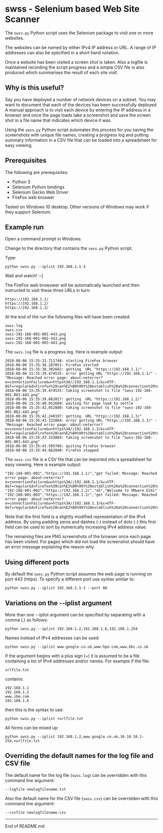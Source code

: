 # swss - Selenium based Web Site Scanner

The `swss.py` Python script uses the Selenium package to visit one or more websites.

The websites can be named by either IPv4 IP address or URL.  A range of IP addresses can also be specified
in a short hand notation.

Once a website has been visited a screen shot is taken.  Also a logfile is maintained recording the
script progress and a simple CSV file is also produced which summarises the result of each site visit.

## Why is this useful?

Say you have deployed a number of network devices on a subnet.  You may want to document that each of
the devices has been successfully deployed.  A manual approach is to visit each device by entering the IP
address in a browser and once the page loads take a screenshot and save the screen shot in a file name
that indicates which device it was.

Using the `swss.py` Python script automates this process for you saving the screenshots with unique file names, creating
a progress log and putting summary information in a CSV file that can be loaded into a spreadsheet for easy viewing.

## Prerequisites

The following are prerequisites:

+ Python 3
+ Selenium Python bindings
+ Selenium Gecko Web Driver
+ FireFox web broswer

Tested on Windows 10 desktop.  Other versions of Windows may work if they support Selenium.

## Example run

Open a command prompt in Windows.

Change to the directory that contains the `swss.py` Python script.

Type:

```
python swss.py --iplist 192.168.1.1-3
```

Wait and watch! :-]

The FireFox web browswer will be automatically launched and then instructed to visit these three URLs in turn:

```
https://192.168.1.1/
https://192.168.1.2/
https://192.168.1.3/
```

At the end of the run the following files will have been created:

```
swss.log
swss.csv
swss-192-168-001-001-443.png
swss-192-168-001-002-443.png
swss-192-168-001-003-443.png
```

The `swss.log` file is a progress log.  Here is example output:

```
2018-08-06 15:35:31.711748: starting FireFox browser
2018-08-06 15:35:38.287051: FireFox started
2018-08-06 15:35:38.302682: getting  URL "https://192.168.1.1/"
2018-08-06 15:35:39.474535: error getting URL "https://192.168.1.1/" - "Message: Reached error page: about:neterror?e=connectionFailure&u=https%3A//192.168.1.1/&c=UTF-8&f=regular&d=Firefox%20can%E2%80%99t%20establish%20a%20connection%20to%20the%20server%20at%20192.168.1.1."
2018-08-06 15:35:39.474535: taking screenshot to file "swss-192-168-001-001-443.png"
2018-08-06 15:35:39.662017: getting  URL "https://192.168.1.2/"
2018-08-06 15:35:40.052689: waiting for page load to settle
2018-08-06 15:35:42.052880: taking screenshot to file "swss-192-168-001-002-443.png"
2018-08-06 15:35:42.240197: getting  URL "https://192.168.1.3/"
2018-08-06 15:35:43.333884: error getting URL "https://192.168.1.3/" - "Message: Reached error page: about:neterror?e=connectionFailure&u=https%3A//192.168.1.3/&c=UTF-8&f=regular&d=Firefox%20can%E2%80%99t%20establish%20a%20connection%20to%20the%20server%20at%20192.168.1.3."
2018-08-06 15:35:43.333884: taking screenshot to file "swss-192-168-001-003-443.png"
2018-08-06 15:35:43.505766: quiting FireFox browser
2018-08-06 15:35:44.662040: FireFox stopped
```

The `swss.csv` file is a CSV file that can be imported into a spreadsheet for easy viewing.  Here is example output:

```
"192-168-001-001","https://192.168.1.1/","get failed: Message: Reached error page: about:neterror?e=connectionFailure&u=https%3A//192.168.1.1/&c=UTF-8&f=regular&d=Firefox%20can%E2%80%99t%20establish%20a%20connection%20to%20the%20server%20at%20192.168.1.1.","n/a"
"192-168-001-002","https://192.168.1.2/","ok","Welcome to VMware ESXi"
"192-168-001-003","https://192.168.1.3/","get failed: Message: Reached error page: about:neterror?e=connectionFailure&u=https%3A//192.168.1.3/&c=UTF-8&f=regular&d=Firefox%20can%E2%80%99t%20establish%20a%20connection%20to%20the%20server%20at%20192.168.1.3.","n/a"
```

Note that the first field is a slightly modified representation of the IPv4 address.  By using padding zeros and dashes (-)
instead of dots (-) this first field can be used to sort by numerically increasing IPv4 address value.

The remaining files are PNG screenshots of the browser once each page has been visited.  For pages which did not
load the screenshot should have an error message explaining the reason why.

## Using different ports

By default the `swss.py` Python script assumes the web page is running on port 443 (https).  To specify a different port
use syntax similar to:

```
python swss.py --iplist 192.168.1.1-3 --port 80
```

## Variations on the --iplist argument

More than one --iplist argument can be specified by separating with a comma (,) as follows:

```
python swss.py --iplist 192.168.1.2,192.168.1.6,192.168.1.254
```

Names instead of IPv4 addresses can be used:

```
python swss.py --iplist www.google.co.uk,www.hpe.com,www.bbc.co.uk
```

If the argument begins with a plus sign (+) it is assumed to be a file containing
a list of IPv4 addresses and/or names.  For example if the file:

```
urlfile.txt
```

contains:

```
192.168.1.1
192.168.1.2
www.ibm.com
192.168.1.6
```

then this is the syntax to use:

```
python swss.py --iplist +urlfile.txt
```

All forms can be mixed up:

```
python swss.py --iplist 192.168.1.2,www.google.co.uk,10.10.10.1-254,+urlfile.txt
```

## Overriding the default names for the log file and CSV file

The default name for the log file (`swss.log`) can be overridden with this command line argument:

```
--logfile newlogfilename.txt
```

Also the default name for the CSV file (`swss.csv`) can be overridden with this command line argument:

```
--csvfile newlogfilename.csv
```



--------------------------------
End of README.md
